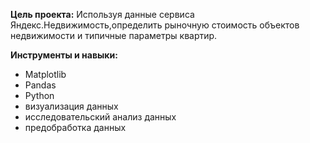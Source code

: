 **Цель проекта:**  Используя данные сервиса Яндекс.Недвижимость,определить рыночную стоимость объектов недвижимости и типичные параметры квартир.

**Инструменты и навыки:**
- Matplotlib 
- Pandas 
- Python
- визуализация данных
- исследовательский анализ данных
- предобработка данных
